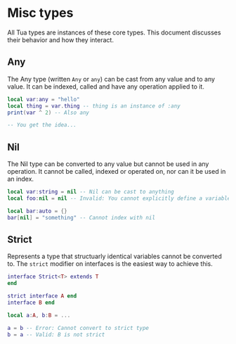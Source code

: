 # Misc types
All Tua types are instances of these core types. This document discusses their behavior and how they interact.

## Any
The Any type (written `Any` or `any`) can be cast from any value and to any value. It can be indexed, called and have any operation applied to it.

```lua
local var:any = "hello"
local thing = var.thing -- thing is an instance of :any
print(var ^ 2) -- Also any

-- You get the idea...
```

## Nil
The Nil type can be converted to any value but cannot be used in any operation. It cannot be called, indexed or operated on, nor can it be used in an index.

```lua
local var:string = nil -- Nil can be cast to anything
local foo:nil = nil -- Invalid: You cannot explicitly define a variable as `nil`

local bar:auto = {}
bar[nil] = "something" -- Cannot index with nil
```

## Strict

Represents a type that structuarly identical variables cannot be converted to. The `strict` modifier on interfaces is the easiest way to achieve this.
```lua
interface Strict<T> extends T
end

strict interface A end
interface B end

local a:A, b:B = ...

a = b -- Error: Cannot convert to strict type
b = a -- Valid: B is not strict
```
